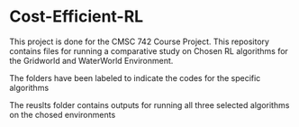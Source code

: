 # Cost-Efficient-RL

This project is done for the CMSC 742 Course Project. This repository contains files for running a comparative study on Chosen RL algorithms for the Gridworld and WaterWorld Environment.

The folders have been labeled to indicate the codes for the specific algorithms 

The reuslts folder contains outputs for running all three selected algorithms on the chosed environments
